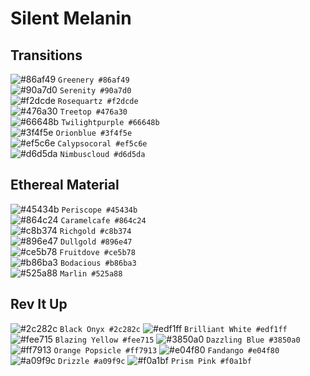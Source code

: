 # Silent Melanin

## Transitions

![#86af49](https://placehold.it/15/86af49/000000?text=+) `Greenery #86af49`  
![#90a7d0](https://placehold.it/15/90a7d0/000000?text=+) `Serenity #90a7d0`  
![#f2dcde](https://placehold.it/15/f2dcde/000000?text=+) `Rosequartz #f2dcde`   
![#476a30](https://placehold.it/15/476a30/000000?text=+) `Treetop #476a30`  
![#66648b](https://placehold.it/15/66648b/000000?text=+) `Twilightpurple #66648b`   
![#3f4f5e](https://placehold.it/15/3f4f5e/000000?text=+) `Orionblue #3f4f5e`  
![#ef5c6e](https://placehold.it/15/ef5c6e/000000?text=+) `Calypsocoral #ef5c6e`   
![#d6d5da](https://placehold.it/15/d6d5da/000000?text=+) `Nimbuscloud #d6d5da`  

## Ethereal Material

![#45434b](https://placehold.it/15/45434b/000000?text=+) `Periscope #45434b`  
![#864c24](https://placehold.it/15/864c24/000000?text=+) `Caramelcafe #864c24`  
![#c8b374](https://placehold.it/15/c8b374/000000?text=+) `Richgold #c8b374`  
![#896e47](https://placehold.it/15/896e47/000000?text=+) `Dullgold #896e47`  
![#ce5b78](https://placehold.it/15/ce5b78/000000?text=+) `Fruitdove #ce5b78`  
![#b86ba3](https://placehold.it/15/b86ba3/000000?text=+) `Bodacious #b86ba3`  
![#525a88](https://placehold.it/15/525a88/000000?text=+) `Marlin #525a88`  

## Rev It Up

![#2c282c](https://placehold.it/15/2c282c/000000?text=+) `Black Onyx #2c282c`
![#edf1ff](https://placehold.it/15/edf1ff/000000?text=+) `Brilliant White #edf1ff`
![#fee715](https://placehold.it/15/fee715/000000?text=+) `Blazing Yellow #fee715`
![#3850a0](https://placehold.it/15/3850a0/000000?text=+) `Dazzling Blue #3850a0`
![#ff7913](https://placehold.it/15/ff7913/000000?text=+) `Orange Popsicle #ff7913`
![#e04f80](https://placehold.it/15/e04f80/000000?text=+) `Fandango #e04f80`
![#a09f9c](https://placehold.it/15/a09f9c/000000?text=+) `Drizzle #a09f9c`
![#f0a1bf](https://placehold.it/15/f0a1bf/000000?text=+) `Prism Pink #f0a1bf`
